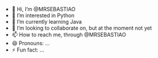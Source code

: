 - 👋 Hi, I’m @MRSEBASTIAO
- 👀 I’m interested in Python
- 🌱 I’m currently learning Java
- 💞️ I’m looking to collaborate on, but at the moment not yet
- 📫 How to reach me, through @MRSEBASTIAO
- 😄 Pronouns: ...
- ⚡ Fun fact: ...

<!---
MRSEBASTIAO/MRSEBASTIAO is a ✨ special ✨ repository because its `README.md` (this file) appears on your GitHub profile.
You can click the Preview link to take a look at your changes.
--->
